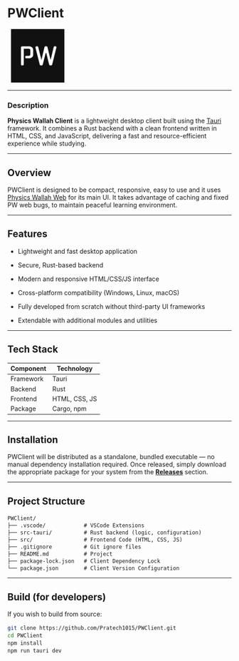 # PWClient
 <p align="left">
   <img src="https://raw.githubusercontent.com/Pratech1015/PWClient/refs/heads/main/src-tauri/icons/icon.png" alt="PWClient Icon" width="120">
 </p>

---

### Description

**Physics Wallah Client** is a lightweight desktop client built using the [Tauri](https://tauri.app) framework.
It combines a Rust backend with a clean frontend written in HTML, CSS, and JavaScript, delivering a fast and resource-efficient experience while studying.

---

## Overview

PWClient is designed to be compact, responsive, easy to use and it uses [Physics Wallah Web](https://pw.live) for its main UI.
It takes advantage of caching and fixed PW web bugs, to maintain peaceful learning environment.

---

## Features

- Lightweight and fast desktop application

- Secure, Rust-based backend

- Modern and responsive HTML/CSS/JS interface

- Cross-platform compatibility (Windows, Linux, macOS)

- Fully developed from scratch without third-party UI frameworks

- Extendable with additional modules and utilities

---
## Tech Stack

| Component | Technology |
|-----------|------------|
| Framework |   Tauri    |
|  Backend  |    Rust    |
|  Frontend | HTML, CSS, JS |
| Package   | Cargo, npm |

---

## Installation

PWClient will be distributed as a standalone, bundled executable — no manual dependency installation required.
Once released, simply download the appropriate package for your system from the [**Releases**](https://github.com/Pratech1015/PWClient/releases) section.

---

## Project Structure

```text
PWClient/
├── .vscode/            # VSCode Extensions
├── src-tauri/          # Rust backend (logic, configuration)
├── src/                # Frontend Code (HTML, CSS, JS)
├── .gitignore          # Git ignore files
├── README.md           # Project 
├── package-lock.json   # Client Dependency Lock
└── package.json        # Client Version Configuration
```
---

## Build (for developers)

If you wish to build from source:

```bash
git clone https://github.com/Pratech1015/PWClient.git
cd PWClient
npm install
npm run tauri dev